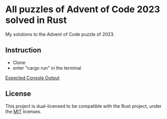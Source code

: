 # All puzzles of Advent of Code 2023 solved in Rust

My solutions to the Advent of Code puzzle of 2023.

## Instruction

- Clone
- enter "cargo run" in the terminal

[Expected Console Output](src/console_output.txt)


## License

This project is dual-licensed to be compatible with the Rust project, under the [MIT](LICENSE-MIT) licenses.
